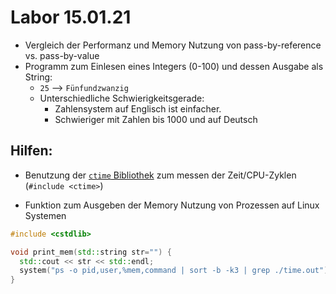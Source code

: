 # Labor 15.01.21

- Vergleich der Performanz und Memory Nutzung von pass-by-reference vs. pass-by-value
- Programm zum Einlesen eines Integers (0-100) und dessen Ausgabe als String:
  - `25` --> `Fünfundzwanzig`
  - Unterschiedliche Schwierigkeitsgerade:
    - Zahlensystem auf Englisch ist einfacher.
    - Schwieriger mit Zahlen bis 1000 und auf Deutsch

## Hilfen:

- Benutzung der [`ctime` Bibliothek](https://www.cplusplus.com/reference/ctime/clock/) zum messen der Zeit/CPU-Zyklen (`#include <ctime>`)

- Funktion zum Ausgeben der Memory Nutzung von Prozessen auf Linux Systemen
``` C++
#include <cstdlib>

void print_mem(std::string str="") {
  std::cout << str << std::endl;
  system("ps -o pid,user,%mem,command | sort -b -k3 | grep ./time.out");
}
```
